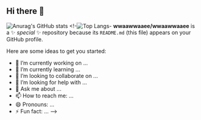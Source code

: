 ## Hi there 👋
![Anurag's GitHub stats](https://github-readme-stats.vercel.app/api?username=wwaawwaaee)
<!-![Top Langs](https://github-readme-stats.vercel.app/api/top-langs/?username=wwaawwaaee)-
**wwaawwaaee/wwaawwaaee** is a ✨ _special_ ✨ repository because its `README.md` (this file) appears on your GitHub profile.

Here are some ideas to get you started:

- 🔭 I’m currently working on ...
- 🌱 I’m currently learning ...
- 👯 I’m looking to collaborate on ...
- 🤔 I’m looking for help with ...
- 💬 Ask me about ...
- 📫 How to reach me: ...
- 😄 Pronouns: ...
- ⚡ Fun fact: ...
-->
